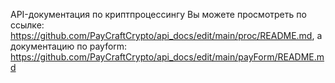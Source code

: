 API-документация по криптпроцессингу Вы можете просмотреть по ссылке: https://github.com/PayCraftCrypto/api_docs/edit/main/proc/README.md, а документацию по payform: https://github.com/PayCraftCrypto/api_docs/edit/main/payForm/README.md
